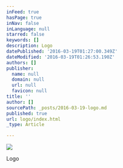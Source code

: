 ```yaml
---
inFeed: true
hasPage: true
inNav: false
inLanguage: null
starred: false
keywords: []
description: Logo
datePublished: '2016-03-19T01:27:00.349Z'
dateModified: '2016-03-19T01:26:53.190Z'
authors: []
publisher:
  name: null
  domain: null
  url: null
  favicon: null
title: ''
author: []
sourcePath: _posts/2016-03-19-logo.md
published: true
url: logo/index.html
_type: Article

---
```

![](https://the-grid-user-content.s3-us-west-2.amazonaws.com/e6834b48-44aa-4f3b-8da8-4c510b5fb47a.jpg)

Logo